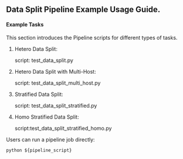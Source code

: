 ## Data Split Pipeline Example Usage Guide.

#### Example Tasks

This section introduces the Pipeline scripts for different types of tasks.

1. Hetero Data Split:

   script: test_data_split.py

2. Hetero Data Split with Multi-Host:

   script: test_data_split_multi_host.py

3. Stratified Data Split:

   script: test_data_split_stratified.py

4. Homo Stratified Data Split:

   script:test_data_split_stratified_homo.py

Users can run a pipeline job directly:

    python ${pipeline_script}